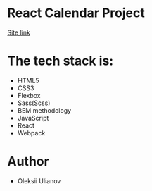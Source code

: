 # React Calendar Project
 <a href="https://allorayz-react-calendar.netlify.app/">Site link  </a>

# The tech stack is:
<ul>
<li>HTML5</li>
<li>CSS3</li>
<li>Flexbox</li>
<li>Sass(Scss)</li>
<li>BEM methodology</li>
<li>JavaScript</li>
<li>React</li>
<li>Webpack</li>
</ul>

# Author
<ul> 
<li>Oleksii Ulianov</li>
</ul>

